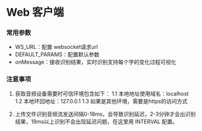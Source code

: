 # Web 客户端

### 常用参数
- WS_URL：配置 websocket请求url
- DEFAULT_PARAMS：配置默认参数
- onMessage：接收识别结果，实时识别支持每个字的变化过程可视化

### 注意事项
1. 获取音频设备需要时可信环境包含如下：
1.1 本地地址使用域名：localhost
1.2 本地环回地址：127.0.0.1
1.3 如果是其他环境，需要是https的访问方式

2. 上传文件识别音频流发送间隔0-18ms，会导致识别延迟，2-3分钟才会出识别结果，19ms以上识别不会出现延迟问题，在这里用 INTERVAL 配置。
